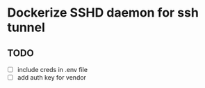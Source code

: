 # Dockerize SSHD daemon for ssh tunnel

## TODO

- [ ] include creds in .env file
- [ ] add auth key for vendor
